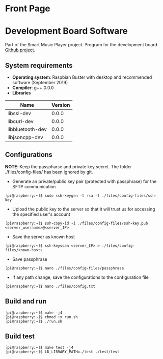 Front Page
========================

Development Board Software
========================
Part of the Smart Music Player project. Program for the development board.  
[Github project](https://github.com/VAMK-embedded-project-2019A/Development-Board-Application).

System requirements
------------------------
* __Operating system__: Raspbian Buster with desktop and recommended software (September 2019)  
* __Compiler__: g++ 0.0.0 
* __Libraries__  

Name | Version
--- | ---
libssl-dev | 0.0.0
libcurl-dev | 0.0.0
libbluetooth-dev | 0.0.0
libjsoncpp-dev | 0.0.0

Configurations
------------------------
__NOTE__: Keep the passpharse and private key secret. The folder ./files/config-files/ has been ignored by git.  
* Generate an private/public key pair (protected with passphrase) for the SFTP communication  
```console
[pi@raspberry:~]$ sudo ssh-keygen -t rsa -f ./files/config-files/ssh-key
```
* Upload the public key to the server so that it will trust us for accessing the specified user's account
```console
[pi@raspberry:~]$ ssh-copy-id -i ./files/config-files/ssh-key.pub <server_username>@<server_IP>
```
* Save the server as known host
```console
[pi@raspberry:~]$ ssh-keyscan <server_IP> > ./files/config-files/known-hosts
```
* Save passphrase
```console
[pi@raspberry:~]$ nano ./files/config-files/passphrase
```
* If any path change, save the configurations to the configuration file  
```console
[pi@raspberry:~]$ nano ./files/config.txt
```

Build and run
------------------------
```console
[pi@raspberry:~]$ make -j4
[pi@raspberry:~]$ chmod +x run.sh
[pi@raspberry:~]$ ./run.sh
```

Build test
------------------------
```console
[pi@raspberry:~]$ make test -j4
[pi@raspberry:~]$ LD_LIBRARY_PATH=./test ./test/test
```

